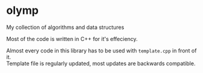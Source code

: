 # olymp
My collection of algorithms and data structures

Most of the code is written in C++ for it's effeciency.

Almost every code in this library has to be used with `template.cpp` in front of it. <br>
Template file is regularly updated, most updates are backwards compatible.
